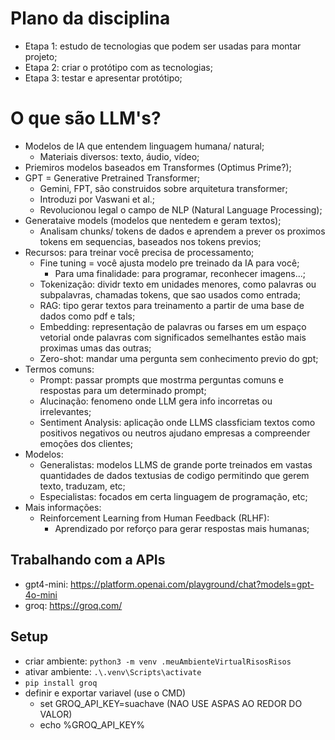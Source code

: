 # Plano da disciplina

- Etapa 1: estudo de tecnologias que podem ser usadas para montar projeto;
- Etapa 2: criar o protótipo com as tecnologias;
- Etapa 3: testar e apresentar protótipo;

# O que são LLM's?

- Modelos de IA que entendem linguagem humana/ natural;
  - Materiais diversos: texto, áudio, vídeo;
- Priemiros modelos baseados em Transformes (Optimus Prime?);
- GPT = Generative Pretrained Transformer;
  - Gemini, FPT, são construidos sobre arquitetura transformer;
  - Introduzi por Vaswani et al.;
  - Revolucionou legal o campo de NLP (Natural Language Processing);
- Generataive models (modelos que nentedem e geram textos);
  - Analisam chunks/ tokens de dados e aprendem a prever os proximos 
    tokens em sequencias, baseados nos tokens previos;
- Recursos: para treinar você precisa de processamento;
  - Fine tuning = você ajusta modelo pre treinado da IA para você;
    - Para uma finalidade: para programar, reconhecer imagens...;
  - Tokenização: dividr texto em unidades menores, como palavras 
    ou subpalavras, chamadas tokens, que sao usados como entrada;
  - RAG: tipo gerar textos para treinamento a partir de uma base de
    dados como pdf e tals;
  - Embedding: representação de palavras ou farses em um espaço
    vetorial onde palavras com significados semelhantes estão mais
    proximas umas das outras;
  - Zero-shot: mandar uma pergunta sem conhecimento previo do gpt;
- Termos comuns:
  - Prompt: passar prompts que mostrma perguntas comuns e respostas 
    para um determinado prompt;
  - Alucinação: fenomeno onde LLM gera info incorretas ou irrelevantes;
  - Sentiment Analysis: aplicação onde LLMS classficiam textos como 
    positivos negativos ou neutros ajudano empresas a compreender
    emoções dos clientes;
- Modelos:
  - Generalistas: modelos LLMS de grande porte treinados em vastas
    quantidades de dados textusias de codigo permitindo que gerem texto,
    traduzam, etc;
  - Especialistas: focados em certa linguagem de programação, etc;
- Mais informações:
  - Reinforcement Learning from Human Feedback (RLHF):
    - Aprendizado por reforço para gerar respostas mais humanas;

## Trabalhando com a APIs

- gpt4-mini: https://platform.openai.com/playground/chat?models=gpt-4o-mini
- groq: https://groq.com/

## Setup

- criar ambiente: `python3 -m venv .meuAmbienteVirtualRisosRisos`
- ativar ambiente: `.\.venv\Scripts\activate`
- `pip install groq`
- definir e exportar variavel (use o CMD)
  - set GROQ_API_KEY=suachave (NAO USE ASPAS AO REDOR DO VALOR)
  - echo %GROQ_API_KEY%